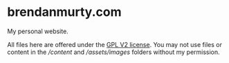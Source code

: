 brendanmurty.com
=======

My personal website.

All files here are offered under the [GPL V2 license](/LICENSE).
You may not use files or content in the */content* and */assets/images* folders without my permission.
